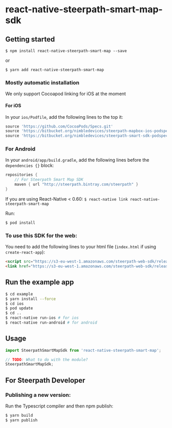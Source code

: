 # react-native-steerpath-smart-map-sdk

## Getting started

`$ npm install react-native-steerpath-smart-map --save`

or 

`$ yarn add react-native-steerpath-smart-map`

### Mostly automatic installation

We only support Cocoapod linking for iOS at the moment

#### For iOS

In your `ios/Podfile`, add the following lines to the top it:

```ruby
source 'https://github.com/CocoaPods/Specs.git'
source 'https://bitbucket.org/nimbledevices/steerpath-mapbox-ios-podspec.git'
source 'https://bitbucket.org/nimbledevices/steerpath-smart-sdk-podspec.git'
```

### For Android

In your `android/app/build.gradle`, add the following lines before the
`dependencies {}` block:

```gradle
repositories {
    // For Steerpath Smart Map SDK
    maven { url "http://steerpath.bintray.com/steerpath" }
}
```

If you are using React-Native < 0.60:
`$ react-native link react-native-steerpath-smart-map`

Run:

`$ pod install`

### To use this SDK for the web:

You need to add the following lines to your html file (`index.html` if using
`create-react-app`):

```html
<script src="https://s3-eu-west-1.amazonaws.com/steerpath-web-sdk/releases/smart/1.0.11/steerpath-smart-1.0.11.min.js"></script>
<link href="https://s3-eu-west-1.amazonaws.com/steerpath-web-sdk/releases/smart/1.0.11/steerpath-smart-1.0.11.css" rel="stylesheet">
```

## Run the example app

```bash
$ cd example
$ yarn install --force
$ cd ios
$ pod update
$ cd ..
$ react-native run-ios # for ios
$ react-native run-android # for android
```

## Usage
```javascript
import SteerpathSmartMapSdk from 'react-native-steerpath-smart-map';

// TODO: What to do with the module?
SteerpathSmartMapSdk;
```

## For Steerpath Developer

### Publishing a new version:

Run the Typescript compiler and then npm publish:

```bash
$ yarn build
$ yarn publish
```


